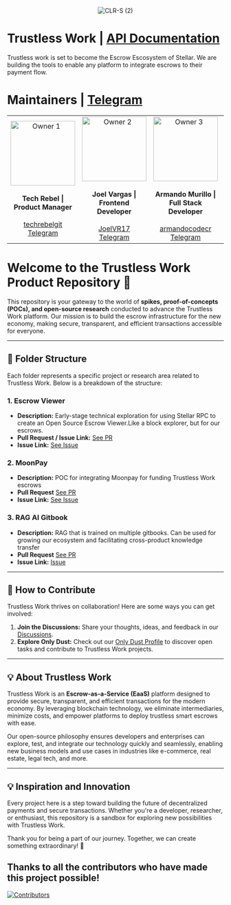 <p align="center"> <img src="https://github.com/user-attachments/assets/5b182044-dceb-41f5-acf0-da22dea7c98a" alt="CLR-S (2)"> </p>

# Trustless Work | [API Documentation](https://docs.trustlesswork.com/trustless-work)
Trustless work is set to become the Escrow Escosystem of Stellar. We are building the tools to enable any platform to integrate escrows to their payment flow. 

# Maintainers | [Telegram](https://t.me/+kmr8tGegxLU0NTA5)

<table align="center">
  <tr>
    <td align="center">
      <img src="https://github.com/user-attachments/assets/6b97e15f-9954-47d0-81b5-49f83bed5e4b" alt="Owner 1" width="150" />
      <br /><br />
      <strong>Tech Rebel | Product Manager</strong>
      <br /><br />
      <a href="https://github.com/techrebelgit" target="_blank">techrebelgit</a>
      <br />
      <a href="https://t.me/Tech_Rebel" target="_blank">Telegram</a>
    </td>
    <td align="center">
      <img src="https://github.com/user-attachments/assets/e245e8af-6f6f-4a0a-a37f-df132e9b4986" alt="Owner 2" width="150" />
      <br /><br />
      <strong>Joel Vargas | Frontend Developer</strong>
      <br /><br />
      <a href="https://github.com/JoelVR17" target="_blank">JoelVR17</a>
      <br />
      <a href="https://t.me/joelvr20" target="_blank">Telegram</a>
    </td>
    <td align="center">
      <img src="https://github.com/user-attachments/assets/53d65ea1-007e-40aa-b9b5-e7a10d7bea84" alt="Owner 3" width="150" />
      <br /><br />
      <strong>Armando Murillo | Full Stack Developer</strong>
      <br /><br />
      <a href="https://github.com/armandocodecr" target="_blank">armandocodecr</a>
      <br />
      <a href="https://t.me/armandocode" target="_blank">Telegram</a>
    </td>
    <td align="center">
      <img src="https://github.com/user-attachments/assets/851273f6-2f91-413d-bd2d-d8dc1f3c2d28" alt="Owner 4" width="150" />
      <br /><br />
      <strong>Caleb Loría | Smart Contract Developer</strong>
      <br /><br />
      <a href="https://github.com/zkCaleb-dev" target="_blank">zkCaleb-dev</a>
      <br />
      <a href="https://t.me/zkCaleb_dev" target="_blank">Telegram</a>
    </td>
  </tr>
</table>

# Welcome to the Trustless Work Product Repository 🚀

This repository is your gateway to the world of **spikes, proof-of-concepts (POCs), and open-source research** conducted to advance the Trustless Work platform. Our mission is to build the escrow infrastructure for the new economy, making secure, transparent, and efficient transactions accessible for everyone.

---

## 📂 Folder Structure

Each folder represents a specific project or research area related to Trustless Work. Below is a breakdown of the structure:

### **1. Escrow Viewer**
- **Description:** Early-stage technical exploration for using Stellar RPC to create an Open Source Escrow Viewer.Like a block explorer, but for our escrows. 
- **Pull Request / Issue Link:** [See PR](https://github.com/Tico4Chain-Coders/Product/pull/23)
- **Issue Link:** [See Issue](https://github.com/Tico4Chain-Coders/Product/issues/1)

### **2. MoonPay**
- **Description:** POC for integrating Moonpay for funding Trustless Work escrows
- **Pull Request** [See PR](https://github.com/Tico4Chain-Coders/Product/pull/18)
- **Issue Link:** [See Issue](https://github.com/Tico4Chain-Coders/Product/issues/4)

### **3. RAG AI Gitbook**
- **Description:** RAG that is trained on multiple gitbooks. Can be used for growing our ecosystem and facilitating cross-product knowledge transfer
- **Pull Request** [See PR](https://github.com/Tico4Chain-Coders/Product/pull/10)
- **Issue Link:** [Issue](https://github.com/Tico4Chain-Coders/Product/issues/2)

---

## 🙌 How to Contribute

Trustless Work thrives on collaboration! Here are some ways you can get involved:

1. **Join the Discussions:** Share your thoughts, ideas, and feedback in our [Discussions](https://github.com/orgs/Tico4Chain-Coders/discussions).
2. **Explore Only Dust:** Check out our [Only Dust Profile](https://app.onlydust.com/p/trustless-work-) to discover open tasks and contribute to Trustless Work projects.

---

## 💡 About Trustless Work

Trustless Work is an **Escrow-as-a-Service (EaaS)** platform designed to provide secure, transparent, and efficient transactions for the modern economy. By leveraging blockchain technology, we eliminate intermediaries, minimize costs, and empower platforms to deploy trustless smart escrows with ease. 

Our open-source philosophy ensures developers and enterprises can explore, test, and integrate our technology quickly and seamlessly, enabling new business models and use cases in industries like e-commerce, real estate, legal tech, and more.

---

## 💡 Inspiration and Innovation

Every project here is a step toward building the future of decentralized payments and secure transactions. Whether you're a developer, researcher, or enthusiast, this repository is a sandbox for exploring new possibilities with Trustless Work.

Thank you for being a part of our journey. Together, we can create something extraordinary! 🌟




## **Thanks to all the contributors who have made this project possible!**

[![Contributors](https://contrib.rocks/image?repo=Tico4Chain-Coders/Product)](https://github.com/Tico4Chain-Coders/Product/graphs/contributors)
